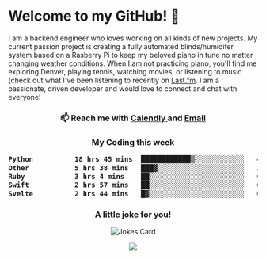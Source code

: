 <h1> Welcome to my GitHub! 👋 </h1>


  I am a backend engineer who loves working on all kinds of new projects. My current passion project is creating a fully automated blinds/humidifer system based on a Rasberry Pi to keep my beloved piano in tune no matter changing weather conditions. When I am not practicing piano, you'll find me exploring Denver, playing tennis, watching movies, or listening to music (check out what I've been listening to recently on [Last.fm](https://www.last.fm/user/mballa000). I am a passionate, driven developer and would love to connect and chat with everyone!

<h3 align = "center"> 📫 Reach me with <a href = "https://calendly.com/msbrandt00/30min"> Calendly </a> and <a href="mailto:msbrandt00@gmail.com">Email</a> 
 </h3>


 
<div align = "center"
[![Anurag's GitHub stats](https://github-readme-stats.vercel.app/api?username=mbrandt00)](https://github.com/anuraghazra/github-readme-stats)
          </div>
<h3 align="center">
  My Coding this week
<!--START_SECTION:waka-->

```txt
Python          18 hrs 45 mins  ████████████▒░░░░░░░░░░░░   48.90 %
Other           5 hrs 38 mins   ███▓░░░░░░░░░░░░░░░░░░░░░   14.71 %
Ruby            3 hrs 4 mins    ██░░░░░░░░░░░░░░░░░░░░░░░   08.01 %
Swift           2 hrs 57 mins   ██░░░░░░░░░░░░░░░░░░░░░░░   07.72 %
Svelte          2 hrs 44 mins   █▓░░░░░░░░░░░░░░░░░░░░░░░   07.15 %
```

<!--END_SECTION:waka-->

### A little joke for you!

![Jokes Card](https://readme-jokes.vercel.app/api?hideBorder)

<a href="https://www.linkedin.com/in/mbrandt00/"><img src="https://img.shields.io/badge/linkedin-%230077B5.svg?&style=for-the-badge&logo=linkedin&logoColor=white" /></a>
